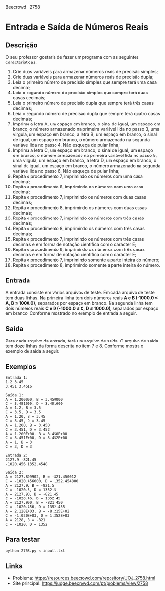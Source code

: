 Beecrowd | 2758

# Entrada e Saída de Números Reais

## Descrição

O seu professor gostaria de fazer um programa com as seguintes características:

1. Crie duas variáveis para armazenar números reais de precisão simples;
2. Crie duas variáveis para armazenar números reais de precisão dupla;
3. Leia o primeiro número de precisão simples que sempre terá uma casa decimal;
4. Leia o segundo número de precisão simples que sempre terá duas casas decimais;
5. Leia o primeiro número de precisão dupla que sempre terá três casas decimais;
6. Leia o segundo número de precisão dupla que sempre terá quatro casas decimais;
7. Imprima a letra A, um espaço em branco, o sinal de igual, um espaço em branco, o número armazenado na primeira variável lida no passo 3, uma virgula, um espaço em branco, a letra B, um espaço em branco, o sinal de igual, um espaço em branco, o número armazenado na segunda variável lida no passo 4. Não esqueça de pular linha;
8. Imprima a letra C, um espaço em branco, o sinal de igual, um espaço em branco, o número armazenado na primeira variável lida no passo 5, uma virgula, um espaço em branco, a letra D, um espaço em branco, o sinal de igual, um espaço em branco, o número armazenado na segunda variável lida no passo 6. Não esqueça de pular linha;
9. Repita o procedimento 7, imprimindo os números com uma casa decimal;
10. Repita o procedimento 8, imprimindo os números com uma casa decimal;
11. Repita o procedimento 7, imprimindo os números com duas casas decimais;
12. Repita o procedimento 8, imprimindo os números com duas casas decimais;
13. Repita o procedimento 7, imprimindo os números com três casas decimais;
14. Repita o procedimento 8, imprimindo os números com três casas decimais;
15. Repita o procedimento 7, imprimindo os números com três casas decimais e em forma de notação cientifica com o carácter E;
16. Repita o procedimento 8, imprimindo os números com três casas decimais e em forma de notação cientifica com o carácter E;
17. Repita o procedimento 7, imprimindo somente a parte inteira do número;
18. Repita o procedimento 8, imprimindo somente a parte inteira do número.

## Entrada

A entrada consiste em vários arquivos de teste. Em cada arquivo de teste tem duas linhas. Na primeira linha tem dois números reais **A e B (-1000.0 ≤ A, B ≤ 1000.0)**, separados por espaço em branco. Na segunda linha tem dois números reais **C e D (-1000.0 ≤ C, D ≤ 1000.0)**, separados por espaço em branco. Conforme mostrado no exemplo de entrada a seguir.

## Saída

Para cada arquivo da entrada, terá um arquivo de saída. O arquivo de saída tem doze linhas da forma descrita no item 7 e 8. Conforme mostra o exemplo de saída a seguir.

## Exemplos

```
Entrada 1:
1.2 3.45 
3.451 3.4516  

Saída 1:
A = 1.200000, B = 3.450000
C = 3.451000, D = 3.451600
A = 1.2, B = 3.5
C = 3.5, D = 3.5
A = 1.20, B = 3.45
C = 3.45, D = 3.45
A = 1.200, B = 3.450
C = 3.451, D = 3.452
A = 1.200E+00, B = 3.450E+00
C = 3.451E+00, D = 3.452E+00
A = 1, B = 3
C = 3, D = 3

Entrada 2:
2127.9 -821.45 
-1020.456 1352.4548  

Saída 2:
A = 2127.899902, B = -821.450012
C = -1020.456000, D = 1352.454800
A = 2127.9, B = -821.5
C = -1020.5, D = 1352.5
A = 2127.90, B = -821.45
C = -1020.46, D = 1352.45
A = 2127.900, B = -821.450
C = -1020.456, D = 1352.455
A = 2.128E+03, B = -8.215E+02
C = -1.020E+03, D = 1.352E+03
A = 2128, B = -821
C = -1020, D = 1352
```

## Para testar

```bash
python 2758.py < input1.txt
```

## Links

- Problema: https://resources.beecrowd.com/repository/UOJ_2758.html
- Site principal: https://judge.beecrowd.com/pt/problems/view/2758

